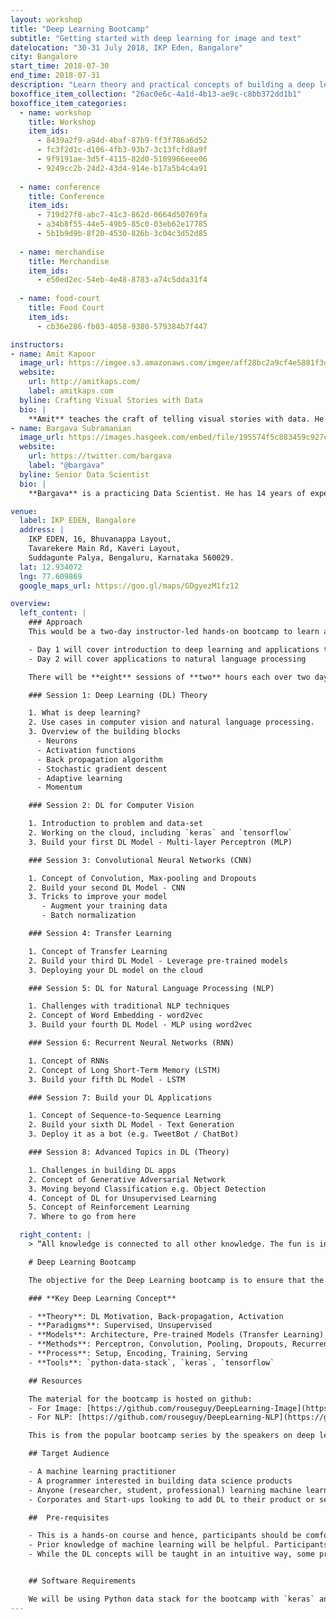 ```yaml
---
layout: workshop
title: "Deep Learning Bootcamp"
subtitle: "Getting started with deep learning for image and text"
datelocation: "30-31 July 2018, IKP Eden, Bangalore"
city: Bangalore
start_time: 2018-07-30
end_time: 2018-07-31
description: "Learn theory and practical concepts of building a deep learning solution in the space of computer vision and natural language processing."
boxoffice_item_collection: "26ac0e6c-4a1d-4b13-ae9c-c8bb372dd1b1"
boxoffice_item_categories:
  - name: workshop 
    title: Workshop  
    item_ids:  
      - 8439a2f9-a94d-4baf-87b9-ff3f786a6d52
      - fc3f2d1c-d106-4fb3-93b7-3c13fcfd8a9f
      - 9f9191ae-3d5f-4115-82d0-5109966eee06
      - 9249cc2b-24d2-43d4-914e-b17a5b4c4a91
   
  - name: conference 
    title: Conference  
    item_ids:  
      - 719d27f8-abc7-41c3-862d-0664d50769fa
      - a34b8f55-44e5-49b5-85c0-03eb62e17785
      - 5b1b9d9b-8f20-4530-826b-3c04c3d52d85
 
  - name: merchandise  
    title: Merchandise 
    item_ids: 
      - e50ed2ec-54eb-4e48-8783-a74c5dda31f4
 
  - name: food-court 
    title: Food Court  
    item_ids: 
      - cb36e286-fb03-4058-9380-579384b7f447

instructors:
- name: Amit Kapoor
  image_url: https://imgee.s3.amazonaws.com/imgee/aff28bc2a9cf4e5881f3dd51d56d53b7.jpeg
  website:
    url: http://amitkaps.com/
    label: amitkaps.com
  byline: Crafting Visual Stories with Data
  bio: |
    **Amit** teaches the craft of telling visual stories with data. He conducts workshops and trainings on Data Science in Python and R, as well as on Data Visualisation topics. His background is in strategy consulting having worked with AT Kearney in India, then with Booz & Company in Europe and more recently for startups in Bangalore. He did his B.Tech in Mechanical Engineering from IIT, Delhi and PGDM (MBA) from IIM, Ahmedabad. You can find more about him at [amitkaps.com](http://amitkaps.com/) and tweet him at [@amitkaps](https://twitter.com/amitkaps).
- name: Bargava Subramanian
  image_url: https://images.hasgeek.com/embed/file/195574f5c883459c927ecfdef066715c
  website:
    url: https://twitter.com/bargava
    label: "@bargava"
  byline: Senior Data Scientist
  bio: |
    **Bargava** is a practicing Data Scientist. He has 14 years of experience delivering business analytics solutions to Investment Banks, Entertainment Studios and High-Tech companies. He has given talks and conducted workshops on Data Science, Machine Learning, Deep Learning and Optimization in Python and R. He has a Masters in Statistics from University of Maryland, College Park, USA. He is an ardent NBA fan. You can tweet to him at @bargava.

venue:
  label: IKP EDEN, Bangalore
  address: |
    IKP EDEN, 16, Bhuvanappa Layout, 
    Tavarekere Main Rd, Kaveri Layout, 
    Suddagunte Palya, Bengaluru, Karnataka 560029.
  lat: 12.934072
  lng: 77.609869
  google_maps_url: https://goo.gl/maps/GDgyezM1fz12

overview:
  left_content: |
    ### Approach
    This would be a two-day instructor-led hands-on bootcamp to learn and implement an end-to-end deep learning model for computer vision (image recognition and generation) and natural language processing (text classfication and generation)

    - Day 1 will cover introduction to deep learning and applications to computer vision
    - Day 2 will cover applications to natural language processing

    There will be **eight** sessions of **two** hours each over two days.

    ### Session 1: Deep Learning (DL) Theory

    1. What is deep learning? 
    2. Use cases in computer vision and natural language processing.
    3. Overview of the building blocks
      - Neurons
      - Activation functions
      - Back propagation algorithm
      - Stochastic gradient descent
      - Adaptive learning 
      - Momentum

    ### Session 2: DL for Computer Vision 

    1. Introduction to problem and data-set
    2. Working on the cloud, including `keras` and `tensorflow`
    3. Build your first DL Model - Multi-layer Perceptron (MLP)

    ### Session 3: Convolutional Neural Networks (CNN)

    1. Concept of Convolution, Max-pooling and Dropouts
    2. Build your second DL Model - CNN
    3. Tricks to improve your model
       - Augment your training data
       - Batch normalization

    ### Session 4: Transfer Learning

    1. Concept of Transfer Learning
    2. Build your third DL Model - Leverage pre-trained models
    3. Deploying your DL model on the cloud

    ### Session 5: DL for Natural Language Processing (NLP)

    1. Challenges with traditional NLP techniques
    2. Concept of Word Embedding - word2vec 
    3. Build your fourth DL Model - MLP using word2vec

    ### Session 6: Recurrent Neural Networks (RNN)

    1. Concept of RNNs 
    2. Concept of Long Short-Term Memory (LSTM)
    3. Build your fifth DL Model - LSTM

    ### Session 7: Build your DL Applications

    1. Concept of Sequence-to-Sequence Learning
    2. Build your sixth DL Model - Text Generation
    3. Deploy it as a bot (e.g. TweetBot / ChatBot)

    ### Session 8: Advanced Topics in DL (Theory)

    1. Challenges in building DL apps
    2. Concept of Generative Adversarial Network
    3. Moving beyond Classification e.g. Object Detection
    4. Concept of DL for Unsupervised Learning
    5. Concept of Reinforcement Learning
    7. Where to go from here

  right_content: |
    > “All knowledge is connected to all other knowledge. The fun is in making the connections.” — Arthur Aufderheide

    # Deep Learning Bootcamp

    The objective for the Deep Learning bootcamp is to ensure that the participants have enough theory and practical concepts of building a deep learning solution in the space of computer vision and natural language processing. Post the bootcamp, all the participants would be familiar with the following key concepts and would be able to apply them to a problem.

    ### **Key Deep Learning Concept**

    - **Theory**: DL Motivation, Back-propagation, Activation
    - **Paradigms**: Supervised, Unsupervised
    - **Models**: Architecture, Pre-trained Models (Transfer Learning)
    - **Methods**: Perceptron, Convolution, Pooling, Dropouts, Recurrent, LSTM
    - **Process**: Setup, Encoding, Training, Serving
    - **Tools**: `python-data-stack`, `keras`, `tensorflow`

    ## Resources

    The material for the bootcamp is hosted on github:
    - For Image: [https://github.com/rouseguy/DeepLearning-Image](https://github.com/rouseguy/DeepLearning-Image)
    - For NLP: [https://github.com/rouseguy/DeepLearning-NLP](https://github.com/rouseguy/DeepLearning-NLP)

    This is from the popular bootcamp series by the speakers on deep learning. Additional materials relevant to learning Deep Learning would be shared prior to the bootcamp.

    ## Target Audience

    - A machine learning practitioner
    - A programmer interested in building data science products
    - Anyone (researcher, student, professional) learning machine learning
    - Corporates and Start-ups looking to add DL to their product or service offerings

    ##  Pre-requisites

    - This is a hands-on course and hence, participants should be comfortable with programming. Familiarity with python data stack is ideal.
    - Prior knowledge of machine learning will be helpful. Participants should have some practice with basic machine learning problems e.g. regression, classification.
    - While the DL concepts will be taught in an intuitive way, some prior knowledge of linear algebra and calculus would be helpful.


    ## Software Requirements

    We will be using Python data stack for the bootcamp with `keras` and `tensorflow` for the deep learning component. Please install Ananconda for Python 3 for the bootcamp. Additional requirement will be communicated to participants.
---
```

